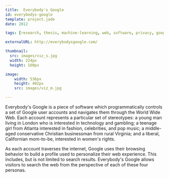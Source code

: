 ```yaml
---
title:  Everybody's Google
id: everybodys-google
template: project.jade
date: 2012

tags: [research, thesis, machine-learning, web, software, privacy, google, webgl, threejs, javascript, nodejs]

externalURL: http://everybodysgoogle.com/

thumbnail:
  src: images/viz_s.jpg
  width: 224px
  height: 160px

image:
    width: 536px
    height: 402px
    src: images/viz_m.jpg

---
```


Everybody's Google is a piece of software which programmatically controls a set of Google user accounts and navigates them through the World Wide Web. Each account represents a particular set of stereotypes: a young man living in London who is interested in technology and gambling; a teenage girl from Atlanta interested in fashion, celebrities, and pop music; a middle-aged conservative Christian businessman from rural Virginia; and a liberal, Californian mom-to-be, interested in women's rights.

As each account traverses the internet, Google uses their browsing behavior to build a profile used to personalize their web experience. This includes, but is not limited to search results. Everybody's Google allows visitors to search the web from the perspective of each of these four personas.
